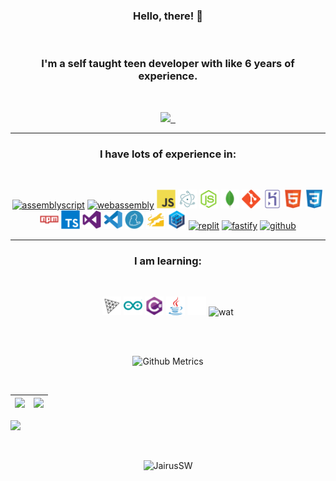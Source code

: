 <h3 align="center">Hello, there! 👋</h3>

<br>
<h3 align="center">I'm a self taught teen developer with like 6 years of experience.</h3>
<br>

<p align="center">
 <a target="_blank" href=https://github.com/JairusSW>
  <img src=https://img.shields.io/github/followers/JairusSW?label=follow%20me&style=social />
  &nbsp;
</a>
</p>

<hr>
<h3 align="center">I have lots of experience in:</h3>
<br>

<p align="center">
<a href=https://assemblyscript.org/><img src=https://avatars.githubusercontent.com/u/28916798?s=200&v=4 alt=assemblyscript title=AssemblyScript width="30" height="30"/></a>
<a href=https://webassembly.org/><img src=https://raw.githubusercontent.com/wasmerio/vscode-wasm/008e8f5a33c4dc1444d062bdfc124813f6acbaf4/images/vscode-wasm-logo.svg alt=webassembly title=WebAssembly/WAT width="30" height="30"/></a>
<a href=https://javascript.com/><img src=https://raw.githubusercontent.com/devicons/devicon/master/icons/javascript/javascript-original.svg alt=javascript title=JavaScript width="30" height="30"/></a>
<a href=https://electronjs.org/><img src=https://github.com/devicons/devicon/blob/master/icons/electron/electron-original.svg alt=electron title=Electron width="30" height="30"/></a>
<a href=https://nodejs.dev/><img src=https://raw.githubusercontent.com/devicons/devicon/master/icons/nodejs/nodejs-original.svg alt=nodejs title=NodeJS width="30" height="30"/></a>
<a href=https://mogodb.com/><img src=https://raw.githubusercontent.com/devicons/devicon/master/icons/mongodb/mongodb-original.svg alt=mongodb title=MongoDB width="30" height="30"/></a>
<a href=https://github.com/><img src=https://raw.githubusercontent.com/devicons/devicon/master/icons/git/git-original.svg alt=git title="GitHub CLI" width="30" height="30"/></a>
<a href=https://heroku.com/><img src=https://github.com/devicons/devicon/blob/master/icons/heroku/heroku-original.svg alt=heroku title=Heroku width="30" height="30"/></a>
<a href=><img src=https://github.com/devicons/devicon/blob/master/icons/html5/html5-original.svg alt=html5 width="30" height="30"/></a>
<a href=><img src=https://github.com/devicons/devicon/blob/master/icons/css3/css3-original.svg alt=css3 width="30" height="30"/></a>
<a href=><img src=https://github.com/devicons/devicon/blob/master/icons/npm/npm-original-wordmark.svg alt=npm width="30" height="30"/></a>
<a href=><img src=https://github.com/devicons/devicon/blob/master/icons/typescript/typescript-original.svg alt=typescript width="30" height="30"/></a>
<a href=><img src=https://github.com/devicons/devicon/blob/master/icons/visualstudio/visualstudio-plain.svg alt=visualstudio width="30" height="30"/></a>
<a href=><img src=https://github.com/devicons/devicon/blob/master/icons/vscode/vscode-original.svg alt=vscode width="30" height="30"/></a>
<a href=><img src=https://github.com/devicons/devicon/blob/master/icons/yarn/yarn-original.svg alt=yarn width="30" height="30"/></a>
<a href=><img src=https://github.com/devicons/devicon/blob/master/icons/rocksdb/rocksdb-plain.svg alt=rocksdb width="30" height="30"/></a>
<a href=><img src=https://github.com/devicons/devicon/blob/master/icons/sequelize/sequelize-original.svg alt=sequelize width="30" height="30"/></a>
<a href=><img src=https://avatars.githubusercontent.com/u/983194?s=200&v=4 alt=replit width="30" height="30"/></a>
<a href=><img src=https://avatars.githubusercontent.com/u/24939410?s=200&v=4 alt=fastify width="30" height="30"/></a>
<a href=><img src=https://avatars.githubusercontent.com/u/9919?s=200&v=4 alt=github width="30" height="30"/></a>
</p>

<hr>
<h3 align="center">I am learning:</h3>
<br>

<p align="center">
<img src=https://github.com/devicons/devicon/blob/master/icons/threejs/threejs-original.svg alt=threejs width="30" height="30"/></a>
<img src=https://github.com/devicons/devicon/blob/master/icons/arduino/arduino-original.svg alt=arduino width="30" height="30"/></a>
<img src=https://github.com/devicons/devicon/blob/master/icons/csharp/csharp-original.svg alt=csharp width="30" height="30"/></a>
<img src=https://github.com/devicons/devicon/blob/master/icons/java/java-original.svg alt=java width="30" height="30"/></a>
<img src=https://raw.githubusercontent.com/JairusSW/JairusSW/main/img/rust.svg alt=rust width="30" height="30"/></a>
<img src=https://raw.githubusercontent.com/wasmerio/vscode-wasm/008e8f5a33c4dc1444d062bdfc124813f6acbaf4/images/vscode-wasm-logo.svg alt=wat width="30" height="30"/></a>
</p>

<br><br>

<p align="center">

<img width="500" src="https://metrics.lecoq.io/JairusSW?template=classic&isocalendar=1&languages=1&lines=1&notable=1&repositories=1&repositories=100&repositories.batch=100&repositories.forks=false&repositories.affiliations=owner&isocalendar.duration=half-year&languages.limit=8&languages.sections=most-used&languages.colors=github&languages.threshold=0%25&languages.indepth=false&languages.categories=markup%2C%20programming&languages.recent.categories=markup%2C%20programming&languages.recent.load=300&languages.recent.days=14&notable.repositories=false&repositories.featured=JairusSW%2FAir5%2C%20JairusSW%2Fas-json%2C%20JairusSW%2FGameBeam%2C%20JairusSW%2FMultiServer%2C%20JairusSW%2Fkati&config.timezone=America%2FLos_Angeles" alt="Github Metrics">
<br>

</p>

<br>

|![](https://github-readme-stats.vercel.app/api?username=JairusSW&&show_icons=true&title_color=ffffff&icon_color=bb2acf&text_color=daf7dc&bg_color=151515)|![](https://github-readme-stats.vercel.app/api/top-langs/?username=JairusSW&layout=compact&theme=tokyonight&langs_count=10)|
|-|-|

![](https://activity-graph.herokuapp.com/graph?username=JairusSW&theme=redical)

<br>
<p align="center"><p align="center"> <img src="https://komarev.com/ghpvc/?username=JairusSW" alt="JairusSW"/> </p>  </p>
<br>
